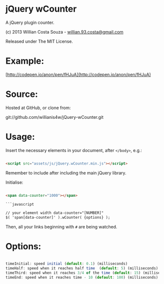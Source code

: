 jQuery wCounter
=================

A jQuery plugin counter.

(c) 2013 Willian Costa Souza - [willian.93.costa@gmail.com](willian.93.costa@gmail.com)

Released under The MIT License.

Example:
===

[http://codepen.io/anon/pen/fHJuA](http://codepen.io/anon/pen/fHJuA)

Source:
===

Hosted at GitHub, or clone from:

git://github.com/willianis4w/jQuery-wCounter.git


Usage:
===

Insert the necessary elements in your document, after `</body>`, e.g.:

```html

<script src="assets/js/jQuery.wCounter.min.js"></script>

```

Remember to include after including the main jQuery library.

Initialise:

```html

<span data-counter="1000"></span>

```javascript

// your element width data-counter="[NUMBER]"
$( 'span[data-counter]' ).wCounter( {options} );

```

Then, all your links beginning with `#` are being watched.


Options:
===

```javascript

timeInitial: speed initial (default: 0.1) (milliseconds)
timeHalf: speed when it reaches half time  (default: 5) (milliseconds)
timeThird: speed when it reaches 3/4 of the time (default: 15) (milliseconds)
timeEnd: speed when it reaches time - 10 (default: 100) (milliseconds)

```